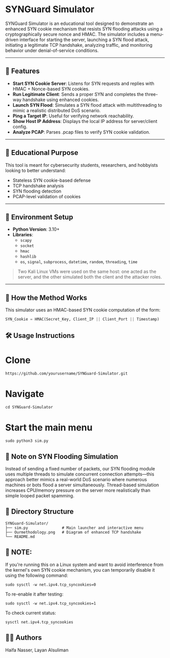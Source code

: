# SYNGuard Simulator

SYNGuard Simulator is an educational tool designed to demonstrate an enhanced SYN cookie mechanism that resists SYN flooding attacks using a cryptographically secure nonce and HMAC. The simulator includes a menu-driven interface for starting the server, launching a SYN flood attack, initiating a legitimate TCP handshake, analyzing traffic, and monitoring behavior under denial-of-service conditions.

---

## 🔧 Features

- **Start SYN Cookie Server**: Listens for SYN requests and replies with HMAC + Nonce-based SYN cookies.
- **Run Legitimate Client**: Sends a proper SYN and completes the three-way handshake using enhanced cookies.
- **Launch SYN Flood**: Simulates a SYN flood attack with multithreading to mimic a realistic distributed DoS scenario.
- **Ping a Target IP**: Useful for verifying network reachability.
- **Show Host IP Address**: Displays the local IP address for server/client config.
- **Analyze PCAP**: Parses .pcap files to verify SYN cookie validation.

---

## 🌟 Educational Purpose

This tool is meant for cybersecurity students, researchers, and hobbyists looking to better understand:

- Stateless SYN cookie-based defense
- TCP handshake analysis
- SYN flooding detection
- PCAP-level validation of cookies

---

## 🧪 Environment Setup

- **Python Version**: 3.10+
- **Libraries**:
  - `scapy`
  - `socket`
  - `hmac`
  - `hashlib`
  - `os`, `signal`, `subprocess`, `datetime`, `random`, `threading`, `time`

> Two Kali Linux VMs were used on the same host: one acted as the server, and the other simulated both the client and the attacker roles.

---

## 🧠 How the Method Works

This simulator uses an HMAC-based SYN cookie computation of the form:

```python
SYN_Cookie = HMAC(Secret_Key, Client_IP || Client_Port || Timestamp)
```
## 🛠️ Usage Instructions

# Clone 
```
https://github.com/yourusername/SYNGuard-Simulator.git
```
# Navigate
```
cd SYNGuard-Simulator
```
# Start the main menu
```
sudo python3 sim.py
```
## 📃 Note on SYN Flooding Simulation
Instead of sending a fixed number of packets, our SYN flooding module uses multiple threads to simulate concurrent connection attempts—this approach better mimics a real-world DoS scenario where numerous machines or bots flood a server simultaneously. Thread-based simulation increases CPU/memory pressure on the server more realistically than simple looped packet spamming.

## 📂 Directory Structure
```
SYNGuard-Simulator/
├── sim.py               # Main launcher and interactive menu
├── Ourmethodology.png   # Diagram of enhanced TCP handshake
└── README.md
```

## 📌 NOTE:
If you're running this on a Linux system and want to avoid interference from the kernel's own SYN cookie mechanism, you can temporarily disable it using the following command:
```
sudo sysctl -w net.ipv4.tcp_syncookies=0
```
To re-enable it after testing:
```
sudo sysctl -w net.ipv4.tcp_syncookies=1
```
To check current status:
```
sysctl net.ipv4.tcp_syncookies
```
## 👨‍💻 Authors
Haifa Nasser, Layan Alsuliman
